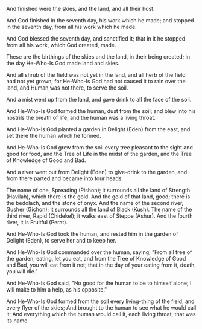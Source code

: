 
And finished were the skies, and the land, and all their host.

And God finished in the seventh day, his work which he made; 
and stopped in the seventh day, from all his work which he made.

And God blessed the seventh day, and sanctified it; 
that in it he stopped from all his work, which God created, made.

These are the birthings of the skies and the land, in their being created; 
in the day He-Who-Is God made land and skies.

And all shrub of the field was not yet in the land, and all herb of the field had not yet grown; for He-Who-Is God had not caused it to rain over the land, and Human was not there, to serve the soil.

And a mist went up from the land, and gave drink to all the face of the soil.

And He-Who-Is God formed the human, dust from the soil; 
and blew into his nostrils the breath of life, 
and the human was a living throat.

And He-Who-Is God planted a garden in Delight (Eden) from the east, 
and set there the human which he formed.

And He-Who-Is God grew from the soil every tree pleasant to the sight and good for food, 
and the Tree of Life in the midst of the garden, 
and the Tree of Knowledge of Good and Bad.

And a river went out from Delight (Eden) to give-drink to the garden, and from there parted and became into four heads.

The name of one, Spreading (Pishon); it surrounds all the land of Strength (Havilah), which there is the gold. And the gold of that land, good; there is the bedolach, and the stone of onyx. 
And the name of the second river, Gusher (Gichon); it surrounds all the land of Black (Kush). 
The name of the third river, Rapid (Chidekel); it walks east of Steppe (Ashur). 
And the fourth river, it is Fruitful (Perat).

And He-Who-Is God took the human, and rested him in the garden of Delight (Eden), to serve her and to keep her.

And He-Who-Is God commanded over the human, saying, "From all tree of the garden, eating, let you eat, and from the Tree of Knowledge of Good and Bad, you will eat from it not; that in the day of your eating from it, death, you will die."

And He-Who-Is God said, "No good for the human to be to himself alone; I will make to him a help, as his opposite."

And He-Who-Is God formed from the soil every living-thing of the field, and every flyer of the skies; 
And brought to the human to see what he would call it; 
And everything which the human would call it, each living throat, that was its name.
